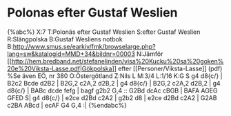 # Polonas efter Gustaf Weslien

{%abc%}
X:7
T:Polonäs efter Gustaf Weslien
S:efter Gustaf Weslien
R:Slängpolska
B:Gustaf Wesliens notbok
B:http://www.smus.se/earkiv/fmk/browselarge.php?lang=sw&katalogid=MMD+34&bildnr=00003
N:Jämför [[http://hem.bredband.net/stefanelinden/visa%20Kucku%20sa%20goken%20e%20Viksta-Lasse.pdf|Gökpolska]] efter [[Personer/Viksta-Lasse]] (pdf)
%Se även EÖ, nr 380
O:Östergötland
Z:Nils L
M:3/4
L:1/16
K:G
S g4 d8{c/} | B2c2 Bcde d2B2 | B2G,2 c2A,2 d2B,2 | g4 d8{c/} |
B2G,2 c2A,2 d2B,2 | g4 d8{c/} | BABc dcde fefg | bagf g2b2 G,4 ::
G2Bd dcAc cBGB | BAFA AGEG GFED S| g4 d8{c/} | e2ce d2Bd c2A2 |
g2b2 d8 | e2ce d2Bd c2A2 | G2AB c2BA ABcd | ecAF G4 G,4 :|
{%endabc%}
